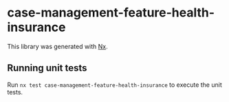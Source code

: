 # case-management-feature-health-insurance

This library was generated with [Nx](https://nx.dev).

## Running unit tests

Run `nx test case-management-feature-health-insurance` to execute the unit tests.
